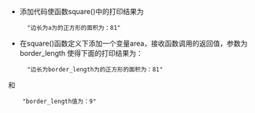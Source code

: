 - 添加代码使函数square()中的打印结果为

		"边长为a为的正方形的面积为：81"

- 在square()函数定义下添加一个变量area，接收函数调用的返回值，参数为border\_length
使得下面的打印结果为：

		"边长为border_length为的正方形的面积为：81"
和

		"border_length值为：9"
